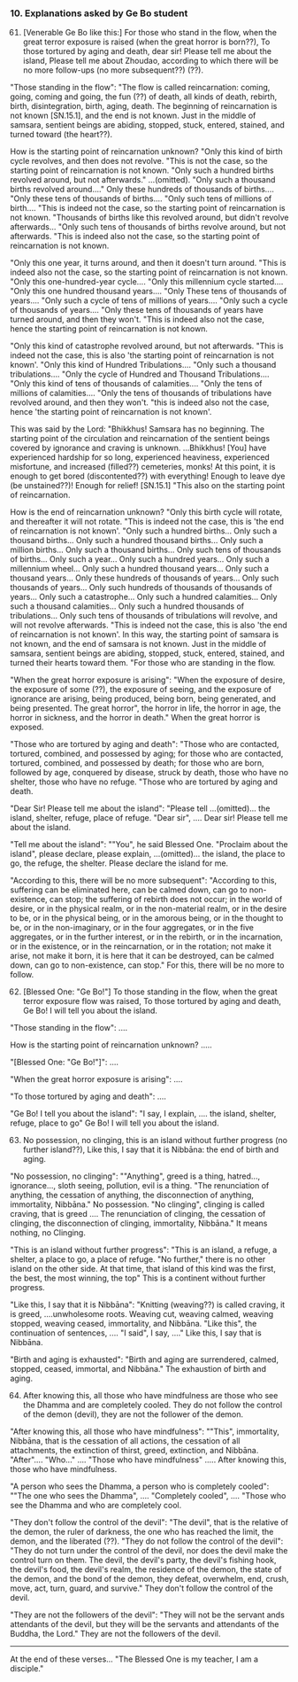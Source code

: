 ### 10. Explanations asked by Ge Bo student

61. [Venerable Ge Bo like this:] For those who stand in the flow, when the great
    terror exposure is raised (when the great horror is born??),
To those tortured by aging and death, dear sir! Please tell me about the island,
Please tell me about Zhoudao, according to which there will be no more
follow-ups (no more subsequent??) (??).

"Those standing in the flow": "The flow is called reincarnation: coming,
going, coming and going, the fun (??) of death, all kinds of death, rebirth, birth,
disintegration, birth, aging, death. The beginning of reincarnation is
not known [SN.15.1], and the end is not known. Just in the middle of samsara,
sentient beings are abiding, stopped, stuck, entered, stained, and turned
toward (the heart??).

How is the starting point of reincarnation unknown? "Only this kind of birth
cycle revolves, and then does not revolve. "This is not the case, so the
starting point of reincarnation is not known. "Only such a hundred births
revolved around, but not afterwards." ...(omitted). "Only such a thousand births
revolved around...." Only these hundreds of thousands of births.... "Only these
tens of thousands of births.... "Only such tens of millions of birth.... "This
is indeed not the case, so the starting point of reincarnation is not known.
"Thousands of births like this revolved around, but didn't revolve afterwards...
"Only such tens of thousands of births revolve around, but not afterwards. "This
is indeed also not the case, so the starting point of reincarnation is not
known.

"Only this one year, it turns around, and then it doesn't turn around. "This is
indeed also not the case, so the starting point of reincarnation is not known.
"Only this one-hundred-year cycle.... "Only this millennium cycle started....
"Only this one hundred thousand years.... "Only These tens of thousands of
years.... "Only such a cycle of tens of millions of years.... "Only such a cycle
of thousands of years.... "Only these tens of thousands of years have turned
around, and then they won't. "This is indeed also not the case, hence the
starting point of reincarnation is not known.

"Only this kind of catastrophe revolved around, but not afterwards. "This is
indeed not the case, this is also 'the starting point of reincarnation is not
known'. "Only this kind of Hundred Tribulations.... "Only such a thousand
tribulations.... "Only the cycle of Hundred and Thousand Tribulations.... "Only
this kind of tens of thousands of calamities.... "Only the tens of millions of
calamities.... "Only the tens of thousands of tribulations have revolved around,
and then they won't. "this is indeed also not the case, hence 'the starting
point of reincarnation is not known'.

This was said by the Lord: "Bhikkhus! Samsara has no beginning. The starting
point of the circulation and reincarnation of the sentient beings covered by
ignorance and craving is unknown. ...Bhikkhus! [You] have experienced hardship
for so long, experienced heaviness, experienced misfortune, and increased
(filled??) cemeteries, monks! At this point, it is enough to get bored
(discontented??) with everything! Enough to leave dye (be unstained??)! Enough
for relief! [SN.15.1] "This also on the starting point of reincarnation.

How is the end of reincarnation unknown? "Only this birth cycle will rotate, and
thereafter it will not rotate. "This is indeed not the case, this is 'the end of
reincarnation is not known'. "Only such a hundred births... Only such a thousand
births... Only such a hundred thousand births... Only such a million births...
Only such a thousand births... Only such tens of thousands of births... Only
such a year... Only such a hundred years... Only such a millennium wheel... Only
such a hundred thousand years... Only such a thousand years... Only these
hundreds of thousands of years... Only such thousands of years... Only such
hundreds of thousands of thousands of years... Only such a catastrophe... Only
such a hundred calamities... Only such a thousand calamities... Only such a
hundred thousands of tribulations... Only such tens of thousands of tribulations
will revolve, and will not revolve afterwards. "This is indeed not the case,
this is also 'the end of reincarnation is not known'. In this way, the starting
point of samsara is not known, and the end of samsara is not known. Just in the
middle of samsara, sentient beings are abiding, stopped, stuck, entered,
stained, and turned their hearts toward them. "For those who are standing in the
flow.

"When the great horror exposure is arising": "When the exposure of desire, the
exposure of some (??), the exposure of seeing, and the exposure of ignorance are
arising, being produced, being born, being generated, and being presented. The
great horror", the horror in life, the horror in age, the horror in sickness,
and the horror in death." When the great horror is exposed.

"Those who are tortured by aging and death": "Those who are contacted, tortured,
combined, and possessed by aging; for those who are contacted, tortured,
combined, and possessed by death; for those who are born, followed by age,
conquered by disease, struck by death, those who have no shelter, those who have
no refuge. "Those who are tortured by aging and death.

"Dear Sir! Please tell me about the island": "Please tell ...(omitted)... the
island, shelter, refuge, place of refuge. "Dear sir", .... Dear sir! Please tell
me about the island.

"Tell me about the island": ""You", he said Blessed One. "Proclaim about the
island", please declare, please explain, ...(omitted)... the island, the place
to go, the refuge, the shelter. Please declare the island for me.

"According to this, there will be no more subsequent": "According to this,
suffering can be eliminated here, can be calmed down, can go to non-existence,
can stop; the suffering of rebirth does not occur; in the world of desire, or in
the physical realm, or in the non-material realm, or in the desire to be, or in
the physical being, or in the amorous being, or in the thought to be, or in the
non-imaginary, or in the four aggregates, or in the five aggregates, or in the
further interest, or in the rebirth, or in the incarnation, or in the existence,
or in the reincarnation, or in the rotation; not make it arise, not make it
born, it is here that it can be destroyed, can be calmed down, can go to
non-existence, can stop." For this, there will be no more to follow.

62. [Blessed One: "Ge Bo!"] To those standing in the flow, when the great terror
    exposure flow was raised,
To those tortured by aging and death, Ge Bo! I will tell you about the island.

"Those standing in the flow": ....

How is the starting point of reincarnation unknown? .....

"[Blessed One: "Ge Bo!"]": ....

"When the great horror exposure is arising": ....

"To those tortured by aging and death": ....

"Ge Bo! I tell you about the island": "I say, I explain, .... the island,
shelter, refuge, place to go" Ge Bo! I will tell you about the island.

63. No possession, no clinging, this is an island without further progress (no
    further island??),
Like this, I say that it is Nibbāna: the end of birth and aging.

"No possession, no clinging": ""Anything", greed is a thing, hatred...,
ignorance..., sloth seeing, pollution, evil is a thing. "The renunciation of
anything, the cessation of anything, the disconnection of anything, immortality,
Nibbāna." No possession. "No clinging", clinging is called craving, that is
greed .... The renunciation of clinging, the cessation of clinging, the
disconnection of clinging, immortality, Nibbāna." It means nothing, no Clinging.

"This is an island without further progress": "This is an island, a refuge, a
shelter, a place to go, a place of refuge. "No further," there is no other
island on the other side. At that time, that island of this kind was the first,
the best, the most winning, the top" This is a continent without further
progress.

"Like this, I say that it is Nibbāna": "Knitting (weaving??) is called craving,
it is greed, ....unwholesome roots. Weaving cut, weaving calmed, weaving
stopped, weaving ceased, immortality, and Nibbāna. "Like this", the continuation
of sentences, .... "I said", I say, ...." Like this, I say that is Nibbāna.

"Birth and aging is exhausted": "Birth and aging are surrendered, calmed,
stopped, ceased, immortal, and Nibbāna." The exhaustion of birth and aging.

64. After knowing this, all those who have mindfulness are those who see the Dhamma
    and are completely cooled.
They do not follow the control of the demon (devil), they are not the follower of the
demon.

"After knowing this, all those who have mindfulness": ""This", immortality,
Nibbāna, that is the cessation of all actions, the cessation of all attachments,
the extinction of thirst, greed, extinction, and Nibbāna. "After".... "Who..."
.... "Those who have mindfulness" ..... After knowing this, those who have
mindfulness.

"A person who sees the Dhamma, a person who is completely cooled": ""The one who
sees the Dhamma", .... "Completely cooled", .... "Those who see the Dhamma and
who are completely cool.

"They don't follow the control of the devil": "The devil", that is the relative
of the demon, the ruler of darkness, the one who has reached the limit, the
demon, and the liberated (??). "They do not follow the control of the devil":
"They do not turn under the control of the devil, nor does the devil make the
control turn on them. The devil, the devil's party, the devil's fishing hook,
the devil's food, the devil's realm, the residence of the demon, the state of
the demon, and the bond of the demon, they defeat, overwhelm, end, crush, move,
act, turn, guard, and survive." They don't follow the control of the devil.

"They are not the followers of the devil": "They will not be the servant ands
attendants of the devil, but they will be the servants and attendants of the
Buddha, the Lord." They are not the followers of the devil.

---

At the end of these verses... "The Blessed One is my teacher, I am a disciple."
